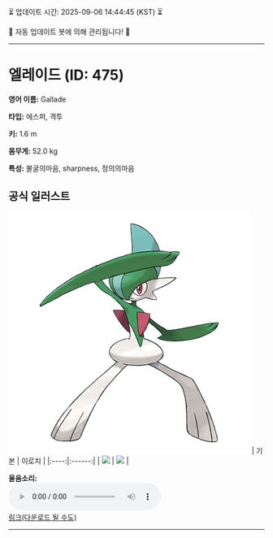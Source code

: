 
⏳ 업데이트 시간: 2025-09-06 14:44:45 (KST) ⏳

🤖 자동 업데이트 봇에 의해 관리됩니다! 🤖

---

# 엘레이드 (ID: 475)
**영어 이름:** Gallade

**타입:** 에스퍼, 격투

**키:** 1.6 m

**몸무게:** 52.0 kg

**특성:** 불굴의마음, sharpness, 정의의마음

## 공식 일러스트
![](https://raw.githubusercontent.com/PokeAPI/sprites/master/sprites/pokemon/other/official-artwork/475.png)
| 기본 | 이로치 |
|:----:|:------:|
| <img src="http://play.pokemonshowdown.com/sprites/ani/gallade.gif" width="200"> | <img src="http://play.pokemonshowdown.com/sprites/ani-shiny/gallade.gif" width="200"> |

**울음소리:**<br><audio controls src="https://raw.githubusercontent.com/PokeAPI/cries/main/cries/pokemon/latest/475.ogg"></audio><br> [링크(다운로드 될 수도)](https://raw.githubusercontent.com/PokeAPI/cries/main/cries/pokemon/latest/475.ogg)


---
